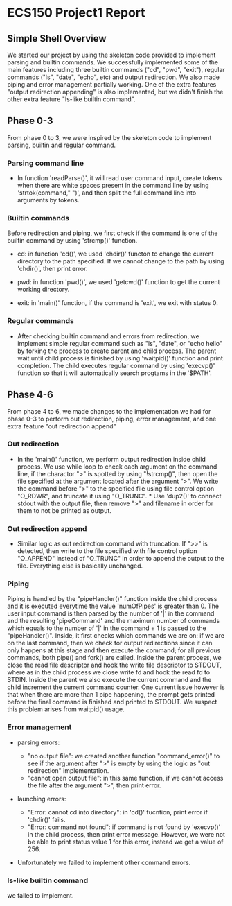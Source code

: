 # **ECS150 Project1 Report**

## **Simple Shell Overview**
We started our project by using the skeleton code provided to implement parsing
and builtin commands. We successfully implemented some of the main features 
including three builtin commands ("cd", "pwd", "exit"), regular commands ("ls",
"date", "echo", etc) and output redirection. We also made piping and error 
management partially working. One of the extra features "output redirection 
appending" is also implemented, but we didn't finish the other extra feature 
"ls-like builtin command".

## **Phase 0-3**
From phase 0 to 3, we were inspired by the skeleton code to implement parsing, 
builtin and regular command.

### Parsing command line
* In function 'readParse()', it will read user command input, create tokens when 
there are white spaces present in the command line by using 
'strtok(command," ")', and then split the full command line into arguments by 
tokens.

### Builtin commands
Before redirection and piping, we first check if the command is one of the
builtin command by using 'strcmp()' function.

* cd: in function 'cd()', we used 'chdir()' functon to change the current 
directory to the path specified. If we cannot change to the path by using 
'chdir()', then print error. 

* pwd: in function 'pwd()', we used 'getcwd()' function to get the current 
working directory. 

* exit: in 'main()' function, if the command is 'exit', we exit with status 0.

### Regular commands
* After checking builtin command and errors from redirection, we implement 
simple regular command such as "ls", "date", or "echo hello" by forking the 
process to create parent and child process. The parent wait until child process 
is finished by using 'waitpid()' function and print completion. The child 
executes regular command by using 'execvp()' function so that it will 
automatically search progtams in the '$PATH'. 

## **Phase 4-6**
From phase 4 to 6, we made changes to the implementation we had for phase 0-3 to
perform out redirection, piping, error management, and one extra feature "out 
redirection append"

### Out redirection
* In the 'main()' function, we perform output redirection inside child process. 
We use while loop to check each argument on the command line, if the charactor 
">" is spotted by using "!strcmp()", then open the file specified at the 
argument located after the argument ">". We write the command before ">" to the 
specified file using file control option "O_RDWR", and truncate it using 
"O_TRUNC". * Use 'dup2()' to connect stdout with the output file, then remove 
">" and filename in order for them to not be printed as output. 

### Out redirection append
* Similar logic as out redirection command with truncation. If ">>" is detected,
then write to the file specified with file control option "O_APPEND" instead of 
"O_TRUNC" in order to append the output to the file. Everything else is 
basically unchanged. 

### Piping
Piping is handled by the "pipeHandler()" function inside the child process and
it is executed everytime the value 'numOfPipes' is greater than 0. The user 
input command is then parsed by the number of '|' in the command and the 
resulting 'pipeCommand' and the maximum number of commands which equals to the 
number of '|' in the command + 1 is passed to the "pipeHandler()". Inside, it 
first checks which commands we are on: if we are on the last command, then we 
check for output redirections since it can only happens at this stage and then 
execute the command; for all previous commands, both pipe() and fork() are 
called. Inside the parent process, we close the read file descriptor and hook 
the write file descriptor to STDOUT, where as in the child process we close 
write fd and hook the read fd to STDIN. Inside the parent we also execute the 
current command and the child increment the current command counter. One current
issue however is that when there are more than 1 pipe happening, the prompt gets
printed before the final command is finished and printed to STDOUT. We suspect 
this problem arises from waitpid() usage.


### Error management
* parsing errors: 
  * "no output file": we created another function "command_error()" to see if 
  the argument after ">" is empty by using the logic as "out redirection" 
  implementation. 
  * "cannot open output file": in this same function, if we cannot access the 
  file after the argument ">", then print error. 

* launching errors:
  * "Error: cannot cd into directory": in 'cd()' fucntion, print error if 
  'chdir()' fails.
  * "Error: command not found": if command is not found by 'execvp()' in the 
  child process, then print error message. However, we were not be able to print
  status value 1 for this error, instead we get a value of 256.
  
* Unfortunately we failed to implement other command errors. 

### ls-like builtin command
we failed to implement. 
